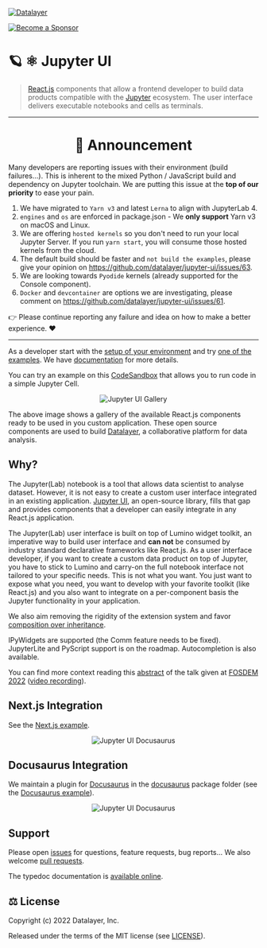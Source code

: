 [![Datalayer](https://assets.datalayer.design/datalayer-25.svg)](https://datalayer.io)

[![Become a Sponsor](https://img.shields.io/static/v1?label=Become%20a%20Sponsor&message=%E2%9D%A4&logo=GitHub&style=flat&color=1ABC9C)](https://github.com/sponsors/datalayer)

# 🪐 ⚛️ Jupyter UI

> [React.js](https://reactjs.org) components that allow a frontend developer to build data products compatible with the [Jupyter](https://jupyter.org) ecosystem. The user interface delivers executable notebooks and cells as terminals.

<hr/>

<div align="center" style="text-align: center;">
<h1>📣 Announcement</h1>
</div>
Many developers are reporting issues with their environment (build failures...). This is inherent to the mixed Python / JavaScript build and dependency on Jupyter toolchain. We are putting this issue at the <b>top of our priority</b> to ease your pain.

1. We have migrated to `Yarn v3` and latest `Lerna` to align with JupyterLab 4.
2. `engines` and `os` are enforced in package.json - We **only support** Yarn v3 on macOS and Linux.
2. We are offering `hosted kernels` so you don't need to run your local Jupyter Server. If you run `yarn start`, you will consume those hosted kernels from the cloud.
3. The default build should be faster and `not build the examples`, please give your opinion on https://github.com/datalayer/jupyter-ui/issues/63.
4. We are looking towards `Pyodide` kernels (already supported for the Console component).
5. `Docker` and `devcontainer` are options we are investigating, please comment on https://github.com/datalayer/jupyter-ui/issues/61.

👉 Please continue reporting any failure and idea on how to make a better experience. ❤️

<hr/>

As a developer start with the [setup of your environment](https://jupyter-ui.datalayer.tech/docs/welcome/develop) and try [one of the examples](https://jupyter-ui.datalayer.tech/docs/category/examples). We have [documentation](https://jupyter-ui.datalayer.tech) for more details.

You can try an example on this [CodeSandbox](https://codesandbox.io/p/sandbox/jupyter-react-cra-example-zygjbm?file=%2Fsrc%2Findex.tsx) that allows you to run code in a simple Jupyter Cell.

<div align="center" style="text-align: center">
  <img alt="Jupyter UI Gallery" src="https://datalayer-jupyter-examples.s3.amazonaws.com/jupyter-react-gallery.gif" />
</div>

The above image shows a gallery of the available React.js components ready to be used in you custom application. These open source components are used to build [Datalayer](https://datalayer.io), a collaborative platform for data analysis.

## Why?

The Jupyter(Lab) notebook is a tool that allows data scientist to analyse dataset. However, it is not easy to create a custom user interface integrated in an existing application. [Jupyter UI](https://jupyter-ui.datalayer.tech), an open-source library, fills that gap and provides components that a developer can easily integrate in any React.js application.

The Jupyter(Lab) user interface is built on top of Lumino widget toolkit, an imperative way to build user interface and **can not** be consumed by industry standard declarative frameworks like React.js. As a user interface developer, if you want to create a custom data product on top of Jupyter, you have to stick to Lumino and carry-on the full notebook interface not tailored to your specific needs. This is not what you want. You just want to expose what you need, you want to develop with your favorite toolkit (like React.js) and you also want to integrate on a per-component basis the Jupyter functionality in your application.

We also aim removing the rigidity of the extension system and favor [composition over inheritance](https://en.wikipedia.org/wiki/Composition_over_inheritance).

IPyWidgets are supported (the Comm feature needs to be fixed). JupyterLite and PyScript support is on the roadmap. Autocompletion is also available.

You can find more context reading this [abstract](https://fosdem.org/2022/schedule/event/lt_jupyter) of the talk given at [FOSDEM 2022](https://fosdem.org/2022) ([video recording](http://bofh.nikhef.nl/events/FOSDEM/2022/L.lightningtalks/lt_jupyter.webm)).

## Next.js Integration

See the [Next.js example](https://github.com/datalayer/jupyter-ui/tree/main/examples/next-js).

<div align="center" style="text-align: center">
  <img alt="Jupyter UI Docusaurus" src="https://datalayer-jupyter-examples.s3.amazonaws.com/jupyter-react-nextjs.png" />
</div>

## Docusaurus Integration

We maintain a plugin for [Docusaurus](https://docusaurus.io) in the [docusaurus](https://github.com/datalayer/jupyter-ui/tree/main/packages/docusaurus-plugin) package folder (see the [Docusaurus example](https://github.com/datalayer/jupyter-ui/tree/main/examples/docusaurus)).

<div align="center" style="text-align: center">
  <img alt="Jupyter UI Docusaurus" src="https://datalayer-jupyter-examples.s3.amazonaws.com/jupyter-react-docusaurus.png" />
</div>

## Support

Please open [issues](https://github.com/datalayer/jupyter-ui/issues) for questions, feature requests, bug reports... We also welcome [pull requests](https://github.com/datalayer/jupyter-ui/pulls).

The typedoc documentation is [available online](https://typedoc.datalayer.tech/datalayer/jupyter-react/0.0.24/index.html).

## ⚖️ License

Copyright (c) 2022 Datalayer, Inc.

Released under the terms of the MIT license (see [LICENSE](./LICENSE)).
